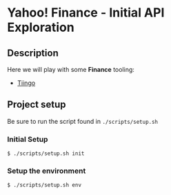 # Yahoo! Finance - Initial API Exploration

## Description
Here we will play with some **Finance** tooling: 

* [Tiingo](https://www.tiingo.com/)

## Project setup
Be sure to run the script found in `./scripts/setup.sh`

### Initial Setup
```console
$ ./scripts/setup.sh init
```

### Setup the environment
```console
$ ./scripts/setup.sh env
```